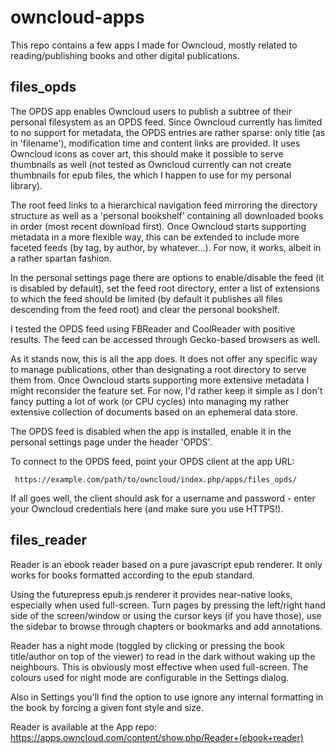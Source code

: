 owncloud-apps
=============

This repo contains a few apps I made for Owncloud, mostly related to reading/publishing books and other digital publications.

files_opds
----------

The OPDS app enables Owncloud users to publish a subtree of their personal filesystem as an OPDS feed. Since Owncloud currently has limited to no support for metadata, the OPDS entries are rather sparse: only title (as in 'filename'), modification time and content links are provided. It uses Owncloud icons as cover art, this should make it possible to serve thumbnails as well (not tested as Owncloud currently can not create thumbnails for epub files, the which I happen to use for my personal library).

The root feed links to a hierarchical navigation feed mirroring the directory structure as well as a 'personal bookshelf' containing all downloaded books in order (most recent download first). Once Owncloud starts supporting metadata in a more flexible way, this can be extended to include more faceted feeds (by tag, by author, by whatever...). For now, it works, albeit in a rather spartan fashion.

In the personal settings page there are options to enable/disable the feed (it is disabled by default), set the feed root directory, enter a list of extensions to which the feed should be limited (by default it publishes all files descending from the feed root) and clear the personal bookshelf.

I tested the OPDS feed using FBReader and CoolReader with positive results. The feed can be accessed through Gecko-based browsers as well.

As it stands now, this is all the app does. It does not offer any specific way to manage publications, other than designating a root directory to serve them from. Once Owncloud starts supporting more extensive metadata I might reconsider the feature set. For now, I'd rather keep it simple as I don't fancy putting a lot of work (or CPU cycles) into managing my rather extensive collection of documents based on an ephemeral data store.

The OPDS feed is disabled when the app is installed, enable it in the personal settings page under the header 'OPDS'.

To connect to the OPDS feed, point your OPDS client at the app URL:

     https://example.com/path/to/owncloud/index.php/apps/files_opds/

If all goes well, the client should ask for a username and password - enter your Owncloud credentials here (and make sure you use HTTPS!).

files_reader
------------

Reader is an ebook reader based on a pure javascript epub renderer. It only works for books formatted according to the epub standard.

Using the futurepress epub.js renderer it provides near-native looks, especially when used full-screen. Turn pages by pressing the left/right hand side of the screen/window or using the cursor keys (if you have those), use the sidebar to browse through chapters or bookmarks and add annotations.

Reader has a night mode (toggled by clicking or pressing the book title/author on top of the viewer) to read in the dark without waking up the neighbours. This is obviously most effective when used full-screen. The colours used for night mode are configurable in the Settings dialog.

Also in Settings you'll find the option to use ignore any internal formatting in the book by forcing a given font style and size.

Reader is available at the App repo: https://apps.owncloud.com/content/show.php/Reader+(ebook+reader)
